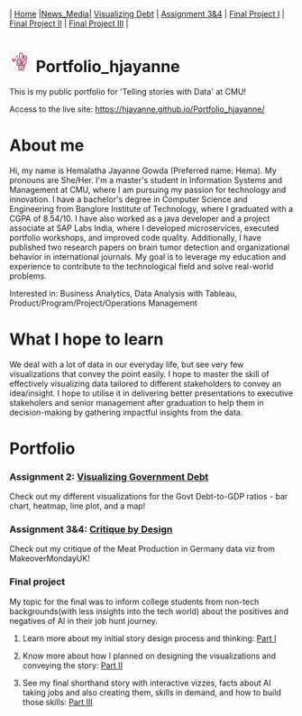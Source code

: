 | [Home](https://hjayanne.github.io/Portfolio_hjayanne/) |[News_Media](newsdemo)| [Visualizing Debt](visualizing-government-debt) | [Assignment 3&4](critique-by-design) | [Final Project I](final-project-part-one) | [Final Project II](final-project-part-two) | [Final Project III](final-project-part-three) |

# <img src="images/Bt21.png" width="40"/> Portfolio_hjayanne 

This is my public portfolio for 'Telling stories with Data' at CMU!

Access to the live site: https://hjayanne.github.io/Portfolio_hjayanne/ 

# About me

Hi, my name is Hemalatha Jayanne Gowda (Preferred name: Hema). My pronouns are She/Her.
I'm a master's student in Information Systems and Management at CMU, where I am pursuing my passion for technology and innovation. I have a bachelor's degree in Computer Science and Engineering from Banglore Institute of Technology, where I graduated with a CGPA of 8.54/10. I have also worked as a java developer and a project associate at SAP Labs India, where I developed microservices, executed portfolio workshops, and improved code quality. Additionally, I have published two research papers on brain tumor detection and organizational behavior in international journals. My goal is to leverage my education and experience to contribute to the technological field and solve real-world problems.

Interested in: Business Analytics, Data Analysis with Tableau, Product/Program/Project/Operations Management 

# What I hope to learn
We deal with a lot of data in our everyday life, but see very few visualizations that convey the point easily. I hope to master the skill of effectively visualizing data tailored to different stakeholders to convey an idea/insight. I hope to utilise it in delivering better presentations to executive stakeholers and senior management after graduation to help them in decision-making by gathering impactful insights from the data.  

# Portfolio

### Assignment 2: [Visualizing Government Debt](visualizing-government-debt)
Check out my different visualizations for the Govt Debt-to-GDP ratios - bar chart, heatmap, line plot, and a map!

### Assignment 3&4: [Critique by Design](critique-by-design)
Check out my critique of the Meat Production in Germany data viz from MakeoverMondayUK!

### Final project
My topic for the final was to inform college students from non-tech backgrounds(with less insights into the tech world) about the positives and negatives of AI in their job hunt journey. 

1. Learn more about my initial story design process and thinking: [Part I](final-project-part-one)

2. Know more about how I planned on designing the visualizations and conveying the story: [Part II](final-project-part-two)

3. See my final shorthand story with interactive vizzes, facts about AI taking jobs and also creating them, skills in demand, and how to build those skills: [Part III](final-project-part-three)
